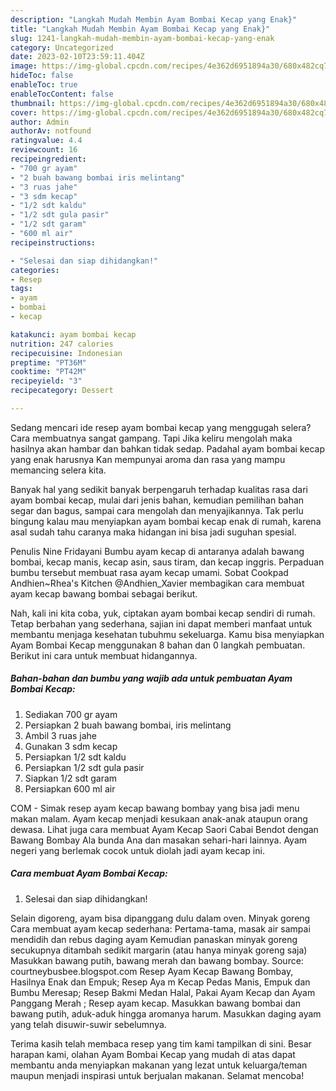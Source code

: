 ```yaml
---
description: "Langkah Mudah Membin Ayam Bombai Kecap yang Enak}"
title: "Langkah Mudah Membin Ayam Bombai Kecap yang Enak}"
slug: 1241-langkah-mudah-membin-ayam-bombai-kecap-yang-enak
category: Uncategorized
date: 2023-02-10T23:59:11.404Z
image: https://img-global.cpcdn.com/recipes/4e362d6951894a30/680x482cq70/ayam-bombai-kecap-foto-resep-utama.jpg
hideToc: false
enableToc: true
enableTocContent: false
thumbnail: https://img-global.cpcdn.com/recipes/4e362d6951894a30/680x482cq70/ayam-bombai-kecap-foto-resep-utama.jpg
cover: https://img-global.cpcdn.com/recipes/4e362d6951894a30/680x482cq70/ayam-bombai-kecap-foto-resep-utama.jpg
author: Admin
authorAv: notfound
ratingvalue: 4.4
reviewcount: 16
recipeingredient:
- "700 gr ayam"
- "2 buah bawang bombai iris melintang"
- "3 ruas jahe"
- "3 sdm kecap"
- "1/2 sdt kaldu"
- "1/2 sdt gula pasir"
- "1/2 sdt garam"
- "600 ml air"
recipeinstructions:

- "Selesai dan siap dihidangkan!"
categories:
- Resep
tags:
- ayam
- bombai
- kecap

katakunci: ayam bombai kecap 
nutrition: 247 calories
recipecuisine: Indonesian
preptime: "PT36M"
cooktime: "PT42M"
recipeyield: "3"
recipecategory: Dessert

---
```



Sedang mencari ide resep ayam bombai kecap yang menggugah selera? Cara membuatnya sangat gampang. Tapi Jika keliru mengolah maka hasilnya akan hambar dan bahkan tidak sedap. Padahal ayam bombai kecap yang enak harusnya Kan mempunyai aroma dan rasa yang mampu memancing selera kita.


Banyak hal yang sedikit banyak berpengaruh terhadap kualitas rasa dari ayam bombai kecap, mulai dari jenis bahan, kemudian pemilihan bahan segar dan bagus, sampai cara mengolah dan menyajikannya. Tak perlu bingung kalau mau menyiapkan ayam bombai kecap enak di rumah, karena asal sudah tahu caranya maka hidangan ini bisa jadi suguhan spesial.

Penulis Nine Fridayani Bumbu ayam kecap di antaranya adalah bawang bombai, kecap manis, kecap asin, saus tiram, dan kecap inggris. Perpaduan bumbu tersebut membuat rasa ayam kecap umami. Sobat Cookpad Andhien~Rhea&#39;s Kitchen @Andhien_Xavier membagikan cara membuat ayam kecap bawang bombai sebagai berikut.


Nah, kali ini kita coba, yuk, ciptakan ayam bombai kecap sendiri di rumah. Tetap berbahan yang sederhana, sajian ini dapat memberi manfaat untuk membantu menjaga kesehatan tubuhmu sekeluarga. Kamu bisa menyiapkan Ayam Bombai Kecap menggunakan 8 bahan dan 0 langkah pembuatan. Berikut ini cara untuk membuat hidangannya.

<!--inarticleads1-->

##### Bahan-bahan dan bumbu yang wajib ada untuk pembuatan Ayam Bombai Kecap:

1. Sediakan 700 gr ayam
1. Persiapkan 2 buah bawang bombai, iris melintang
1. Ambil 3 ruas jahe
1. Gunakan 3 sdm kecap
1. Persiapkan 1/2 sdt kaldu
1. Persiapkan 1/2 sdt gula pasir
1. Siapkan 1/2 sdt garam
1. Persiapkan 600 ml air


COM - Simak resep ayam kecap bawang bombay yang bisa jadi menu makan malam. Ayam kecap menjadi kesukaan anak-anak ataupun orang dewasa. Lihat juga cara membuat Ayam Kecap Saori Cabai Bendot dengan Bawang Bombay Ala bunda Ana dan masakan sehari-hari lainnya. Ayam negeri yang berlemak cocok untuk diolah jadi ayam kecap ini. 

<!--inarticleads2-->

##### Cara membuat Ayam Bombai Kecap:


1. Selesai dan siap dihidangkan!

Selain digoreng, ayam bisa dipanggang dulu dalam oven. Minyak goreng Cara membuat ayam kecap sederhana: Pertama-tama, masak air sampai mendidih dan rebus daging ayam Kemudian panaskan minyak goreng secukupnya ditambah sedikit margarin (atau hanya minyak goreng saja) Masukkan bawang putih, bawang merah dan bawang bombay. Source: courtneybusbee.blogspot.com Resep Ayam Kecap Bawang Bombay, Hasilnya Enak dan Empuk; Resep Aya m Kecap Pedas Manis, Empuk dan Bumbu Meresap; Resep Bakmi Medan Halal, Pakai Ayam Kecap dan Ayam Panggang Merah ; Resep ayam kecap. Masukkan bawang bombai dan bawang putih, aduk-aduk hingga aromanya harum. Masukkan daging ayam yang telah disuwir-suwir sebelumnya. 

Terima kasih telah membaca resep yang tim kami tampilkan di sini. Besar harapan kami, olahan Ayam Bombai Kecap yang mudah di atas dapat membantu anda menyiapkan makanan yang lezat untuk keluarga/teman maupun menjadi inspirasi untuk berjualan makanan. Selamat mencoba!
